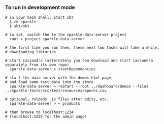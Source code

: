 ###  To run in development mode

    # in your bash shell, start sbt
      $ cd sparkle
      $ sbt/sbt
    
    # in sbt, switch the to the sparkle-data-server project 
      root > project sparkle-data-server

    # the first time you run them, these next two tasks will take a while, 
    # downloading libraries 

    # start cassandra (alternately you can download and start cassandra separately from its own repo)
      sparkle-data-server > startDependencies

    # start the data server with the demos html page, 
    # and load some test data into the store
      sparkle-data-server > reStart --root ../dashboard/demos --files ../sparkle-tests/src/test/resources/epochs.csv

    # optional, reloads .js files after edits, etc.
      sparkle-data-server > ~ products   

    # then browse to localhost:1234
    # (localhost:1235 for the admin page)


